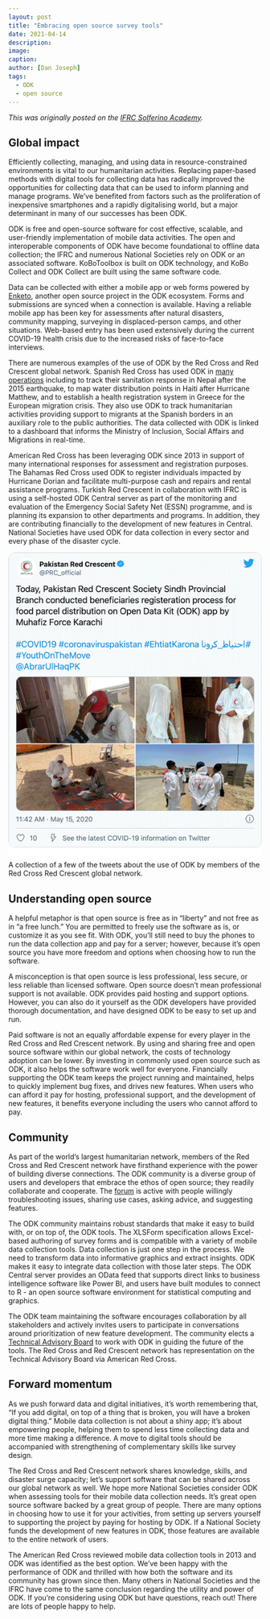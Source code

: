 ```yaml
---
layout: post
title: "Embracing open source survey tools"
date: 2021-04-14
description: 
image:
caption:
author: [Dan Joseph]
tags:
  - ODK
  - open source
---
```


_<span class="cross-post">This was originally posted on the [IFRC Solferino Academy](https://web.archive.org/web/20220122220521/https://solferinoacademy.com/2021/04/14/embracing-open-source-survey-tools/).</span>_

## Global impact

Efficiently collecting, managing, and using data in resource-constrained environments is vital to our humanitarian activities. Replacing paper-based methods with digital tools for collecting data has radically improved the opportunities for collecting data that can be used to inform planning and manage programs. We’ve benefited from factors such as the proliferation of inexpensive smartphones and a rapidly digitalising world, but a major determinant in many of our successes has been ODK.

ODK is free and open-source software for cost effective, scalable, and user-friendly implementation of mobile data activities. The open and interoperable components of ODK have become foundational to offline data collection; the IFRC and numerous National Societies rely on ODK or an associated software. KoBoToolbox is built on ODK technology, and KoBo Collect and ODK Collect are built using the same software code. 

Data can be collected with either a mobile app or web forms powered by [Enketo](https://enketo.org/), another open source project in the ODK ecosystem. Forms and submissions are synced when a connection is available. Having a reliable mobile app has been key for assessments after natural disasters, community mapping, surveying in displaced-person camps, and other situations. Web-based entry has been used extensively during the current COVID-19 health crisis due to the increased risks of face-to-face interviews.

There are numerous examples of the use of ODK by the Red Cross and Red Crescent global network. Spanish Red Cross has used ODK in [many operations](https://forum.getodk.org/t/odk-use-in-emergency-relief-spanish-red-cross-case-study/11151) including to track their sanitation response in Nepal after the 2015 earthquake, to map water distribution points in Haiti after Hurricane Matthew, and to establish a health registration system in Greece for the European migration crisis. They also use ODK to track humanitarian activities providing support to migrants at the Spanish borders in an auxiliary role to the public authorities. The data collected with ODK is linked to a dashboard that informs the Ministry of Inclusion, Social Affairs and Migrations in real-time. 

American Red Cross has been leveraging ODK since 2013 in support of many international responses for assessment and registration purposes. The Bahamas Red Cross used ODK to register individuals impacted by Hurricane Dorian and facilitate multi-purpose cash and repairs and rental assistance programs. Turkish Red Crescent in collaboration with IFRC is using a self-hosted ODK Central server as part of the monitoring and evaluation of the Emergency Social Safety Net (ESSN) programme, and is planning its expansion to other departments and programs. In addition, they are contributing financially to the development of new features in Central. National Societies have used ODK for data collection in every sector and every phase of the disaster cycle.

![the WebODM interface](/img/posts/20210414_tweets.gif)
<br><span class="post-caption">A collection of a few of the tweets about the use of ODK by members of the Red Cross Red Crescent global network.</span>

## Understanding open source

A helpful metaphor is that open source is free as in “liberty” and not free as in “a free lunch.” You are permitted to freely use the software as is, or customize it as you see fit. With ODK, you’ll still need to buy the phones to run the data collection app and pay for a server; however, because it’s open source you have more freedom and options when choosing how to run the software. 

A misconception is that open source is less professional, less secure, or less reliable than licensed software. Open source doesn’t mean professional support is not available. ODK provides paid hosting and support options. However, you can also do it yourself as the ODK developers have provided thorough documentation, and have designed ODK to be easy to set up and run. 

Paid software is not an equally affordable expense for every player in the Red Cross and Red Crescent network. By using and sharing free and open source software within our global network, the costs of technology adoption can be lower. By investing in commonly used open source such as ODK, it also helps the software work well for everyone. Financially supporting the ODK team keeps the project running and maintained, helps to quickly implement bug fixes, and drives new features. When users who can afford it pay for hosting, professional support, and the development of new features, it benefits everyone including the users who cannot afford to pay. 

## Community

As part of the world’s largest humanitarian network, members of the Red Cross and Red Crescent network have firsthand experience with the power of building diverse connections. The ODK community is a diverse group of users and developers that embrace the ethos of open source; they readily collaborate and cooperate. The [forum](https://forum.getodk.org/) is active with people willingly troubleshooting issues, sharing use cases, asking advice, and suggesting features. 

The ODK community maintains robust standards that make it easy to build with, or on top of, the ODK tools. The XLSForm specification allows Excel-based authoring of survey forms and is compatible with a variety of mobile data collection tools. Data collection is just one step in the process. We need to transform data into informative graphics and extract insights. ODK makes it easy to integrate data collection with those later steps. The ODK Central server provides an OData feed that supports direct links to business intelligence software like Power BI, and users have built modules to connect to R - an open source software environment for statistical computing and graphics. 

The ODK team maintaining the software encourages collaboration by all stakeholders and actively invites users to participate in conversations around prioritization of new feature development. The community elects a [Technical Advisory Board](https://getodk.org/about/ecosystem.html) to work with ODK in guiding the future of the tools. The Red Cross and Red Crescent network has representation on the Technical Advisory Board via American Red Cross.

## Forward momentum

As we push forward data and digital initiatives, it’s worth remembering that, “If you add digital, on top of a thing that is broken, you will have a broken digital thing.” Mobile data collection is not about a shiny app; it’s about empowering people, helping them to spend less time collecting data and more time making a difference. A move to digital tools should be accompanied with strengthening of complementary skills like survey design.

The Red Cross and Red Crescent network shares knowledge, skills, and disaster surge capacity; let’s support software that can be shared across our global network as well. We hope more National Societies consider ODK when assessing tools for their mobile data collection needs. It’s great open source software backed by a great group of people. There are many options in choosing how to use it for your activities, from setting up servers yourself to supporting the project by paying for hosting by ODK. If a National Society funds the development of new features in ODK, those features are available to the entire network of users. 

The American Red Cross reviewed mobile data collection tools in 2013 and ODK was identified as the best option. We’ve been happy with the performance of ODK and thrilled with how both the software and its community has grown since then. Many others in National Societies and the IFRC have come to the same conclusion regarding the utility and power of ODK. If you’re considering using ODK but have questions, reach out! There are lots of people happy to help.
